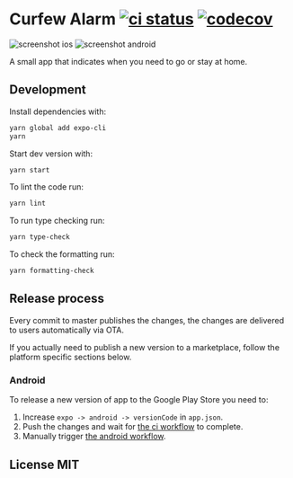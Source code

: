 # Curfew Alarm [![ci status](https://github.com/nvbn/curfew-alarm/workflows/ci/badge.svg)](https://github.com/nvbn/curfew-alarm/actions) [![codecov](https://codecov.io/gh/nvbn/curfew-alarm/branch/main/graph/badge.svg?token=uVTihYQVMo)](https://codecov.io/gh/nvbn/curfew-alarm)

![screenshot ios](https://raw.github.com/nvbn/curfew-alarm/master/screenshots/ios.png) ![screenshot android](https://raw.github.com/nvbn/curfew-alarm/master/screenshots/android_v2.jpg)

A small app that indicates when you need to go or stay at home.

## Development

Install dependencies with:

```bash
yarn global add expo-cli
yarn
```

Start dev version with:

```bash
yarn start
```

To lint the code run:

```bash
yarn lint
```

To run type checking run:

```bash
yarn type-check
```

To check the formatting run:

```bash
yarn formatting-check
```

## Release process

Every commit to master publishes the changes, the changes are delivered to
users automatically via OTA.

If you actually need to publish a new version to a marketplace, follow the
platform specific sections below.

### Android

To release a new version of app to the Google Play Store you need to:

1. Increase `expo -> android -> versionCode` in `app.json`.
2. Push the changes and wait for [the ci workflow](https://github.com/nvbn/curfew-alarm/actions?query=workflow%3Aci) to complete.
3. Manually trigger [the android workflow](https://github.com/nvbn/curfew-alarm/actions?query=workflow%3Aandroid).

## License MIT
